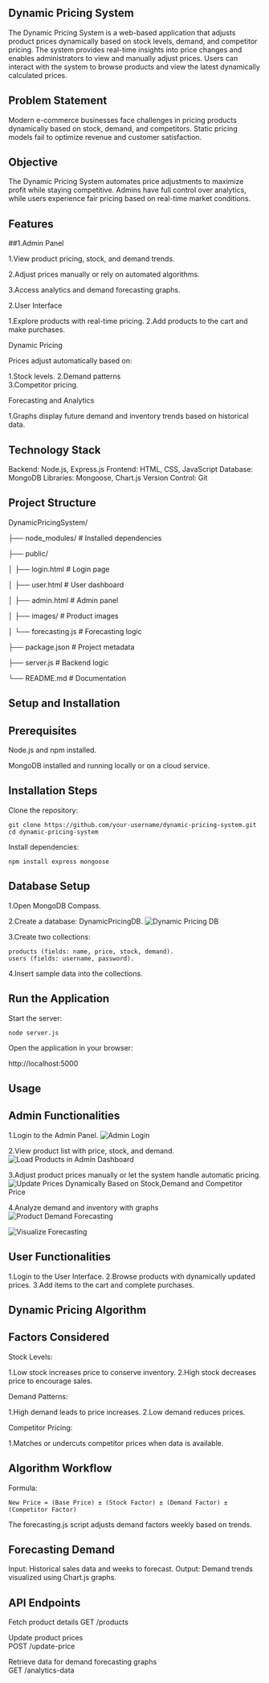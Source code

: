 
## Dynamic Pricing System

The Dynamic Pricing System is a web-based application that adjusts product prices dynamically based on stock levels, demand, and competitor pricing. The system provides real-time insights into price changes and enables administrators to view and manually adjust prices. Users can interact with the system to browse products and view the latest dynamically calculated prices.

## Problem Statement
Modern e-commerce businesses face challenges in pricing products dynamically based on stock, demand, and competitors. Static pricing models fail to optimize revenue and customer satisfaction.


## Objective
The Dynamic Pricing System automates price adjustments to maximize profit while staying competitive. Admins have full control over analytics, while users experience fair pricing based on real-time market conditions.

## Features
##1.Admin Panel

   1.View product pricing, stock, and demand trends.
  
   2.Adjust prices manually or rely on automated algorithms.
  
   3.Access analytics and demand forecasting graphs.

2.User Interface
    
 1.Explore products with real-time pricing.
 2.Add products to the cart and make purchases.

Dynamic Pricing

Prices adjust automatically based on:
    
 1.Stock levels.
 2.Demand patterns   
 3.Competitor pricing.

Forecasting and Analytics

1.Graphs display future demand and inventory trends based on historical data.

## Technology Stack
Backend: Node.js, Express.js
Frontend: HTML, CSS, JavaScript
Database: MongoDB
Libraries: Mongoose, Chart.js
Version Control: Git

## Project Structure
DynamicPricingSystem/

├── node_modules/          # Installed dependencies

├── public/

│   ├── login.html         # Login page

│   ├── user.html          # User dashboard

│   ├── admin.html         # Admin panel

│   ├── images/            # Product images

│   └── forecasting.js     # Forecasting logic

├── package.json           # Project metadata

├── server.js              # Backend logic

└── README.md              # Documentation

## Setup and Installation
## Prerequisites

Node.js and npm installed.

MongoDB installed and running locally or on a cloud service.

## Installation Steps
Clone the repository:

    git clone https://github.com/your-username/dynamic-pricing-system.git
    cd dynamic-pricing-system

Install dependencies:

    npm install express mongoose
    
## Database Setup
1.Open MongoDB Compass.


2.Create a database: DynamicPricingDB.
![Dynamic Pricing DB](https://github.com/user-attachments/assets/d799cdc3-52ab-4397-8ae3-f5113b04e5ae)

3.Create two collections:
 
    products (fields: name, price, stock, demand).   
    users (fields: username, password).
    
4.Insert sample data into the collections.

## Run the Application
Start the server:

    node server.js

Open the application in your browser:

http://localhost:5000

## Usage
## Admin Functionalities


1.Login to the Admin Panel.
![Admin Login](https://github.com/user-attachments/assets/2d2c6047-3a07-4914-8fcc-61662d3f009d)

2.View product list with price, stock, and demand.
![Load Products in Admin Dashboard](https://github.com/user-attachments/assets/6db67e1c-0ebf-474e-b859-643381a9171f)

3.Adjust product prices manually or let the system handle automatic pricing.
![Update Prices Dynamically Based on Stock,Demand and Competitor Price](https://github.com/user-attachments/assets/9f684bdb-42cc-4256-8efd-bb441adcd592)

4.Analyze demand and inventory with graphs
![Product Demand Forecasting](https://github.com/user-attachments/assets/235de709-e662-48ca-8fc8-bfd718a7dda2)

![Visualize Forecasting](https://github.com/user-attachments/assets/1d3de216-e0f5-452a-a209-1261f185c9b0)

## User Functionalities

1.Login to the User Interface.
2.Browse products with dynamically updated prices.
3.Add items to the cart and complete purchases.

## Dynamic Pricing Algorithm
## Factors Considered
Stock Levels:

 1.Low stock increases price to conserve inventory.
 2.High stock decreases price to encourage sales.

Demand Patterns:

 1.High demand leads to price increases.
 2.Low demand reduces prices.

Competitor Pricing:

 1.Matches or undercuts competitor prices when data is available.
 
## Algorithm Workflow

Formula:

    New Price = (Base Price) ± (Stock Factor) ± (Demand Factor) ± (Competitor Factor)

The forecasting.js script adjusts demand factors weekly based on trends.

## Forecasting Demand

Input: Historical sales data and weeks to forecast.
Output: Demand trends visualized using Chart.js graphs.

## API Endpoints

 Fetch product details
    GET /products
 
 Update product prices    
    POST /update-price
    
 Retrieve data for demand forecasting graphs    
    GET /analytics-data
